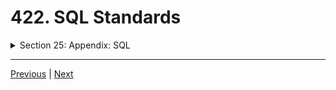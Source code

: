 # 422. SQL Standards

<details>
  <summary> Section 25: Appendix: SQL </summary>

  - [Codebase: SQL](../src/s25_SQL/)

</details>


---

[Previous](./421_Exercises_The-Select-Statement.md) | [Next](./423_Tables.md)